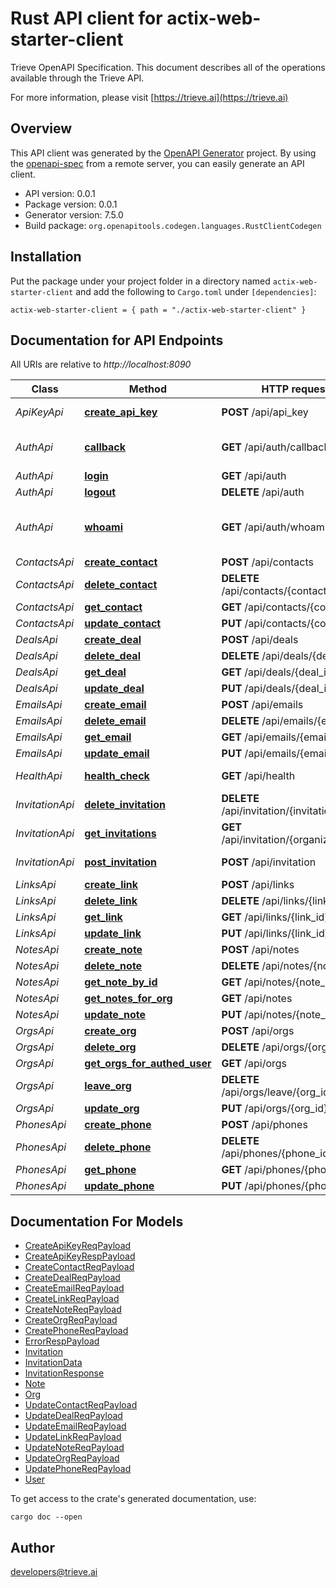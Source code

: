 # Rust API client for actix-web-starter-client

Trieve OpenAPI Specification. This document describes all of the operations available through the Trieve API.

For more information, please visit [https://trieve.ai](https://trieve.ai)

## Overview

This API client was generated by the [OpenAPI Generator](https://openapi-generator.tech) project.  By using the [openapi-spec](https://openapis.org) from a remote server, you can easily generate an API client.

- API version: 0.0.1
- Package version: 0.0.1
- Generator version: 7.5.0
- Build package: `org.openapitools.codegen.languages.RustClientCodegen`

## Installation

Put the package under your project folder in a directory named `actix-web-starter-client` and add the following to `Cargo.toml` under `[dependencies]`:

```
actix-web-starter-client = { path = "./actix-web-starter-client" }
```

## Documentation for API Endpoints

All URIs are relative to *http://localhost:8090*

Class | Method | HTTP request | Description
------------ | ------------- | ------------- | -------------
*ApiKeyApi* | [**create_api_key**](docs/ApiKeyApi.md#create_api_key) | **POST** /api/api_key | Set User Api Key
*AuthApi* | [**callback**](docs/AuthApi.md#callback) | **GET** /api/auth/callback | OpenID Connect callback
*AuthApi* | [**login**](docs/AuthApi.md#login) | **GET** /api/auth | Login
*AuthApi* | [**logout**](docs/AuthApi.md#logout) | **DELETE** /api/auth | Logout
*AuthApi* | [**whoami**](docs/AuthApi.md#whoami) | **GET** /api/auth/whoami | Get Currently Auth'ed User
*ContactsApi* | [**create_contact**](docs/ContactsApi.md#create_contact) | **POST** /api/contacts | 
*ContactsApi* | [**delete_contact**](docs/ContactsApi.md#delete_contact) | **DELETE** /api/contacts/{contact_id} | 
*ContactsApi* | [**get_contact**](docs/ContactsApi.md#get_contact) | **GET** /api/contacts/{contact_id} | 
*ContactsApi* | [**update_contact**](docs/ContactsApi.md#update_contact) | **PUT** /api/contacts/{contact_id} | 
*DealsApi* | [**create_deal**](docs/DealsApi.md#create_deal) | **POST** /api/deals | 
*DealsApi* | [**delete_deal**](docs/DealsApi.md#delete_deal) | **DELETE** /api/deals/{deal_id} | 
*DealsApi* | [**get_deal**](docs/DealsApi.md#get_deal) | **GET** /api/deals/{deal_id} | 
*DealsApi* | [**update_deal**](docs/DealsApi.md#update_deal) | **PUT** /api/deals/{deal_id} | 
*EmailsApi* | [**create_email**](docs/EmailsApi.md#create_email) | **POST** /api/emails | 
*EmailsApi* | [**delete_email**](docs/EmailsApi.md#delete_email) | **DELETE** /api/emails/{email_id} | 
*EmailsApi* | [**get_email**](docs/EmailsApi.md#get_email) | **GET** /api/emails/{email_id} | 
*EmailsApi* | [**update_email**](docs/EmailsApi.md#update_email) | **PUT** /api/emails/{email_id} | 
*HealthApi* | [**health_check**](docs/HealthApi.md#health_check) | **GET** /api/health | Health Check
*InvitationApi* | [**delete_invitation**](docs/InvitationApi.md#delete_invitation) | **DELETE** /api/invitation/{invitation_id} | Delete Invitation
*InvitationApi* | [**get_invitations**](docs/InvitationApi.md#get_invitations) | **GET** /api/invitation/{organization_id} | Get Invitations
*InvitationApi* | [**post_invitation**](docs/InvitationApi.md#post_invitation) | **POST** /api/invitation | Send Invitation
*LinksApi* | [**create_link**](docs/LinksApi.md#create_link) | **POST** /api/links | 
*LinksApi* | [**delete_link**](docs/LinksApi.md#delete_link) | **DELETE** /api/links/{link_id} | 
*LinksApi* | [**get_link**](docs/LinksApi.md#get_link) | **GET** /api/links/{link_id} | 
*LinksApi* | [**update_link**](docs/LinksApi.md#update_link) | **PUT** /api/links/{link_id} | 
*NotesApi* | [**create_note**](docs/NotesApi.md#create_note) | **POST** /api/notes | 
*NotesApi* | [**delete_note**](docs/NotesApi.md#delete_note) | **DELETE** /api/notes/{note_id} | 
*NotesApi* | [**get_note_by_id**](docs/NotesApi.md#get_note_by_id) | **GET** /api/notes/{note_id} | 
*NotesApi* | [**get_notes_for_org**](docs/NotesApi.md#get_notes_for_org) | **GET** /api/notes | 
*NotesApi* | [**update_note**](docs/NotesApi.md#update_note) | **PUT** /api/notes/{note_id} | 
*OrgsApi* | [**create_org**](docs/OrgsApi.md#create_org) | **POST** /api/orgs | 
*OrgsApi* | [**delete_org**](docs/OrgsApi.md#delete_org) | **DELETE** /api/orgs/{org_id} | 
*OrgsApi* | [**get_orgs_for_authed_user**](docs/OrgsApi.md#get_orgs_for_authed_user) | **GET** /api/orgs | 
*OrgsApi* | [**leave_org**](docs/OrgsApi.md#leave_org) | **DELETE** /api/orgs/leave/{org_id} | 
*OrgsApi* | [**update_org**](docs/OrgsApi.md#update_org) | **PUT** /api/orgs/{org_id} | 
*PhonesApi* | [**create_phone**](docs/PhonesApi.md#create_phone) | **POST** /api/phones | 
*PhonesApi* | [**delete_phone**](docs/PhonesApi.md#delete_phone) | **DELETE** /api/phones/{phone_id} | 
*PhonesApi* | [**get_phone**](docs/PhonesApi.md#get_phone) | **GET** /api/phones/{phone_id} | 
*PhonesApi* | [**update_phone**](docs/PhonesApi.md#update_phone) | **PUT** /api/phones/{phone_id} | 


## Documentation For Models

 - [CreateApiKeyReqPayload](docs/CreateApiKeyReqPayload.md)
 - [CreateApiKeyRespPayload](docs/CreateApiKeyRespPayload.md)
 - [CreateContactReqPayload](docs/CreateContactReqPayload.md)
 - [CreateDealReqPayload](docs/CreateDealReqPayload.md)
 - [CreateEmailReqPayload](docs/CreateEmailReqPayload.md)
 - [CreateLinkReqPayload](docs/CreateLinkReqPayload.md)
 - [CreateNoteReqPayload](docs/CreateNoteReqPayload.md)
 - [CreateOrgReqPayload](docs/CreateOrgReqPayload.md)
 - [CreatePhoneReqPayload](docs/CreatePhoneReqPayload.md)
 - [ErrorRespPayload](docs/ErrorRespPayload.md)
 - [Invitation](docs/Invitation.md)
 - [InvitationData](docs/InvitationData.md)
 - [InvitationResponse](docs/InvitationResponse.md)
 - [Note](docs/Note.md)
 - [Org](docs/Org.md)
 - [UpdateContactReqPayload](docs/UpdateContactReqPayload.md)
 - [UpdateDealReqPayload](docs/UpdateDealReqPayload.md)
 - [UpdateEmailReqPayload](docs/UpdateEmailReqPayload.md)
 - [UpdateLinkReqPayload](docs/UpdateLinkReqPayload.md)
 - [UpdateNoteReqPayload](docs/UpdateNoteReqPayload.md)
 - [UpdateOrgReqPayload](docs/UpdateOrgReqPayload.md)
 - [UpdatePhoneReqPayload](docs/UpdatePhoneReqPayload.md)
 - [User](docs/User.md)


To get access to the crate's generated documentation, use:

```
cargo doc --open
```

## Author

developers@trieve.ai

